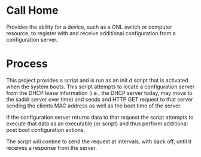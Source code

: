 # Call Home
Provides the ability for a device, such as a ONL switch or computer resource, to
register with and receive additional configuration from a configuration server.

# Process
This project provides a script and is run as an init.d script that is activated
when the system boots. This script attempts to locate a configuration server
from the DHCP lease information (i.e., the DHCP server today, may move to the
saddr server over time) and sends and HTTP GET request to that server sending
the clients MAC address as well as the boot time of the server. 

If the configuration server returns data to that request the script attempts
to execute that data as an executable (or script) and thus perform additional
post boot configuration actions.

The script will contine to send the request at intervals, with back off, until
it receives a response from the server. 
